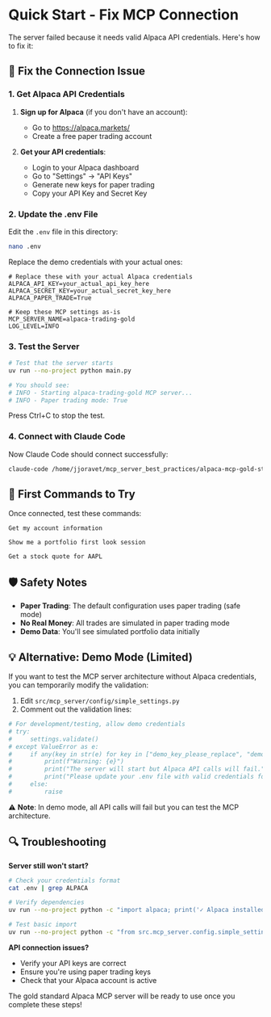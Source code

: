 # Quick Start - Fix MCP Connection

The server failed because it needs valid Alpaca API credentials. Here's how to fix it:

## 🔧 Fix the Connection Issue

### 1. Get Alpaca API Credentials

1. **Sign up for Alpaca** (if you don't have an account):
   - Go to https://alpaca.markets/
   - Create a free paper trading account

2. **Get your API credentials**:
   - Login to your Alpaca dashboard
   - Go to "Settings" → "API Keys"
   - Generate new keys for paper trading
   - Copy your API Key and Secret Key

### 2. Update the .env File

Edit the `.env` file in this directory:

```bash
nano .env
```

Replace the demo credentials with your actual ones:

```env
# Replace these with your actual Alpaca credentials
ALPACA_API_KEY=your_actual_api_key_here
ALPACA_SECRET_KEY=your_actual_secret_key_here
ALPACA_PAPER_TRADE=True

# Keep these MCP settings as-is
MCP_SERVER_NAME=alpaca-trading-gold
LOG_LEVEL=INFO
```

### 3. Test the Server

```bash
# Test that the server starts
uv run --no-project python main.py

# You should see:
# INFO - Starting alpaca-trading-gold MCP server...
# INFO - Paper trading mode: True
```

Press Ctrl+C to stop the test.

### 4. Connect with Claude Code

Now Claude Code should connect successfully:

```bash
claude-code /home/jjoravet/mcp_server_best_practices/alpaca-mcp-gold-standard
```

## 🎯 First Commands to Try

Once connected, test these commands:

```
Get my account information
```

```
Show me a portfolio first look session
```

```
Get a stock quote for AAPL
```

## 🛡️ Safety Notes

- **Paper Trading**: The default configuration uses paper trading (safe mode)
- **No Real Money**: All trades are simulated in paper trading mode
- **Demo Data**: You'll see simulated portfolio data initially

## 💡 Alternative: Demo Mode (Limited)

If you want to test the MCP server architecture without Alpaca credentials, you can temporarily modify the validation:

1. Edit `src/mcp_server/config/simple_settings.py`
2. Comment out the validation lines:

```python
# For development/testing, allow demo credentials
# try:
#     settings.validate()
# except ValueError as e:
#     if any(key in str(e) for key in ["demo_key_please_replace", "demo_secret_please_replace"]):
#         print(f"Warning: {e}")
#         print("The server will start but Alpaca API calls will fail.")
#         print("Please update your .env file with valid credentials for actual trading.")
#     else:
#         raise
```

⚠️ **Note**: In demo mode, all API calls will fail but you can test the MCP architecture.

## 🔍 Troubleshooting

**Server still won't start?**
```bash
# Check your credentials format
cat .env | grep ALPACA

# Verify dependencies
uv run --no-project python -c "import alpaca; print('✓ Alpaca installed')"

# Test basic import
uv run --no-project python -c "from src.mcp_server.config.simple_settings import settings; print('✓ Settings loaded')"
```

**API connection issues?**
- Verify your API keys are correct
- Ensure you're using paper trading keys
- Check that your Alpaca account is active

The gold standard Alpaca MCP server will be ready to use once you complete these steps!